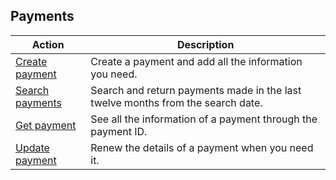 ## Payments

|Action|Description|
|---|---|
|[Create payment](https://www.mercadopago[FAKER][URL][DOMAIN]/developers/en/reference/payments/_payments/post)|Create a payment and add all the information you need.|
|[Search payments](https://www.mercadopago[FAKER][URL][DOMAIN]/developers/en/reference/payments/_payments_search/get)|Search and return payments made in the last twelve months from the search date.|
|[Get payment](https://www.mercadopago[FAKER][URL][DOMAIN]/developers/en/reference/payments/_payments_id/get)|See all the information of a payment through the payment ID.|
|[Update payment](https://www.mercadopago[FAKER][URL][DOMAIN]/developers/en/reference/payments/_payments_id/put)|Renew the details of a payment when you need it.|

